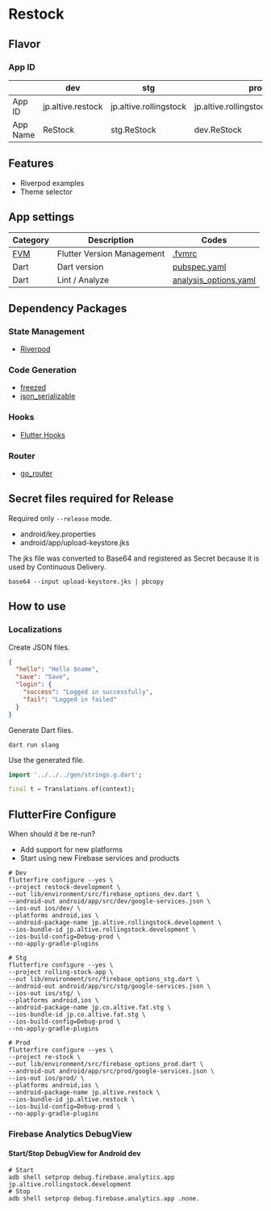 # Restock

## Flavor

### App ID

| | dev | stg | prod |
| --- | --- | --- | --- |
| App ID | jp.altive.restock | jp.altive.rollingstock | jp.altive.rollingstock.development |
| App Name | ReStock | stg.ReStock | dev.ReStock |

## Features

- Riverpod examples
- Theme selector

## App settings
| Category                                 | Description                | Codes                                            |
| ---------------------------------------- | -------------------------- | ------------------------------------------------ |
| [FVM](https://github.com/leoafarias/fvm) | Flutter Version Management | [.fvmrc](../../.fvmrc)                           |
| Dart                                     | Dart version               | [pubspec.yaml](./pubspec.yaml)                   |
| Dart                                     | Lint / Analyze             | [analysis_options.yaml](./analysis_options.yaml) |

## Dependency Packages

### State Management
- [Riverpod](https://riverpod.dev/)

### Code Generation
- [freezed](https://pub.dev/packages/freezed)
- [json_serializable](https://pub.dev/packages/json_serializable)

### Hooks
- [Flutter Hooks](https://pub.dev/packages/flutter_hooks)

### Router
- [go_router](https://pub.dev/packages/go_router)

## Secret files required for Release

Required only `--release` mode.

- android/key.properties
- android/app/upload-keystore.jks

The jks file was converted to Base64 and registered as Secret because it is used by Continuous Delivery.

```
base64 --input upload-keystore.jks | pbcopy
```

## How to use

### Localizations

Create JSON files.

```json
{
  "hello": "Hello $name",
  "save": "Save",
  "login": {
    "success": "Logged in successfully",
    "fail": "Logged in failed"
  }
}
```
Generate Dart files.

```shell
dart run slang
```

Use the generated file.

```dart
import '../../../gen/strings.g.dart';

final t = Translations.of(context);
```

## FlutterFire Configure

When should it be re-run?
- Add support for new platforms
- Start using new Firebase services and products

```shell
# Dev
flutterfire configure --yes \
--project restock-development \
--out lib/environment/src/firebase_options_dev.dart \
--android-out android/app/src/dev/google-services.json \
--ios-out ios/dev/ \
--platforms android,ios \
--android-package-name jp.altive.rollingstock.development \
--ios-bundle-id jp.altive.rollingstock.development \
--ios-build-config=Debug-prod \
--no-apply-gradle-plugins

# Stg
flutterfire configure --yes \
--project rolling-stock-app \
--out lib/environment/src/firebase_options_stg.dart \
--android-out android/app/src/stg/google-services.json \
--ios-out ios/stg/ \
--platforms android,ios \
--android-package-name jp.co.altive.fat.stg \
--ios-bundle-id jp.co.altive.fat.stg \
--ios-build-config=Debug-prod \
--no-apply-gradle-plugins

# Prod
flutterfire configure --yes \
--project re-stock \
--out lib/environment/src/firebase_options_prod.dart \
--android-out android/app/src/prod/google-services.json \
--ios-out ios/prod/ \
--platforms android,ios \
--android-package-name jp.altive.restock \
--ios-bundle-id jp.altive.restock \
--ios-build-config=Debug-prod \
--no-apply-gradle-plugins
```

### Firebase Analytics DebugView

#### Start/Stop DebugView for Android dev

```shell
# Start
adb shell setprop debug.firebase.analytics.app jp.altive.rollingstock.development
# Stop
adb shell setprop debug.firebase.analytics.app .none.
```
